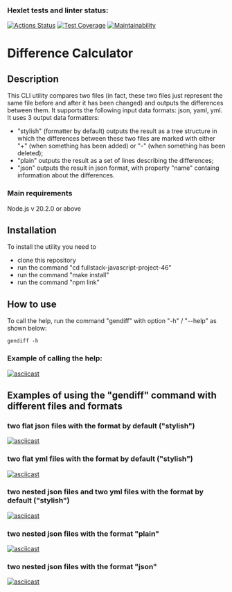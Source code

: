 ### Hexlet tests and linter status:
[![Actions Status](https://github.com/pobedinskiy/fullstack-javascript-project-46/workflows/hexlet-check/badge.svg)](https://github.com/pobedinskiy/fullstack-javascript-project-46/actions)
[![Test Coverage](https://api.codeclimate.com/v1/badges/b91718d58f2fe8aa4bc3/test_coverage)](https://codeclimate.com/github/pobedinskiy/fullstack-javascript-project-46/test_coverage)
[![Maintainability](https://api.codeclimate.com/v1/badges/b91718d58f2fe8aa4bc3/maintainability)](https://codeclimate.com/github/pobedinskiy/fullstack-javascript-project-46/maintainability)
# Difference Calculator
## Description
This CLI utility compares two files (in fact, these two files just represent the same file before and after it has been changed) and outputs the differences between them. It supports the following input data formats: json, yaml, yml.
It uses 3 output data formatters:
- "stylish" (formatter by default) outputs the result as a tree structure in which the differences between these two files are marked with either "+" (when something has been added) or "-" (when something has been deleted);   
- "plain" outputs the result as a set of lines describing the differences;
- "json" outputs the result in json format, with property "name" containg information about the differences.
### Main requirements
Node.js v 20.2.0 or above
## Installation 
To install the utility you need to
- clone this repository
- run the command "cd fullstack-javascript-project-46"
- run the command "make install"
- run the command "npm link"
## How to use
То call the help, run the command "gendiff" with option "-h" / "--help" as shown below:
```
gendiff -h
```
### Example of calling the help:
[![asciicast](https://asciinema.org/a/5WYmg8Lg4hb6wURHFOwsjlQWj.svg)](https://asciinema.org/a/5WYmg8Lg4hb6wURHFOwsjlQWj)
## Examples of using the "gendiff" command with different files and formats
### two flat json files with the format by default ("stylish")  
[![asciicast](https://asciinema.org/a/rUvFRLPWjcKjtIXnO5H6vPwEH.svg)](https://asciinema.org/a/rUvFRLPWjcKjtIXnO5H6vPwEH)
### two flat yml files with the format by default ("stylish")  
[![asciicast](https://asciinema.org/a/UL7CDdOKBBrSNYjfwpKnbYPTU.svg)](https://asciinema.org/a/UL7CDdOKBBrSNYjfwpKnbYPTU)
### two nested json files and two yml files with the format by default ("stylish") 
[![asciicast](https://asciinema.org/a/alWtfqYw5IPXFAFk3QUkbcxLF.svg)](https://asciinema.org/a/alWtfqYw5IPXFAFk3QUkbcxLF)
### two nested json files with the format "plain"
[![asciicast](https://asciinema.org/a/dh8raDPswlOEtQRCkGrdkDVUm.svg)](https://asciinema.org/a/dh8raDPswlOEtQRCkGrdkDVUm)
### two nested json files with the format "json"
[![asciicast](https://asciinema.org/a/g1PaI9cNHBa0JQKzG2OMqNos0.svg)](https://asciinema.org/a/g1PaI9cNHBa0JQKzG2OMqNos0)
